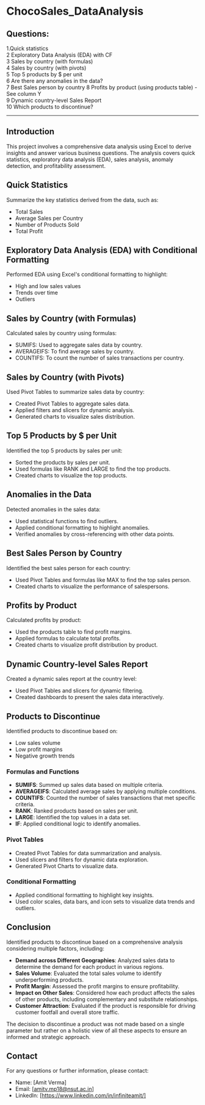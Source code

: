 # ChocoSales_DataAnalysis <br>

## Questions: <br>

1.Quick statistics <br>
2
Exploratory Data Analysis (EDA) with CF <br>
3
Sales by country (with formulas) <br>
4
Sales by country (with pivots) <br>
5
Top 5 products by $ per unit  <br>
6
Are there any anomalies in the data? <br>
7
Best Sales person by country
8
Profits by product (using products table) - See column Y  <br>
9
Dynamic country-level Sales Report <br>
10
Which products to discontinue?  <br>



******************************************************************************

## Introduction

This project involves a comprehensive data analysis using Excel to derive insights and answer various business questions. The analysis covers quick statistics, exploratory data analysis (EDA), sales analysis, anomaly detection, and profitability assessment.

## Quick Statistics

Summarize the key statistics derived from the data, such as:

- Total Sales
- Average Sales per Country
- Number of Products Sold
- Total Profit

## Exploratory Data Analysis (EDA) with Conditional Formatting

Performed EDA using Excel's conditional formatting to highlight:

- High and low sales values
- Trends over time
- Outliers

## Sales by Country (with Formulas)

Calculated sales by country using formulas:

- SUMIFS: Used to aggregate sales data by country.
- AVERAGEIFS: To find average sales by country.
- COUNTIFS: To count the number of sales transactions per country.

## Sales by Country (with Pivots)

Used Pivot Tables to summarize sales data by country:

- Created Pivot Tables to aggregate sales data.
- Applied filters and slicers for dynamic analysis.
- Generated charts to visualize sales distribution.

## Top 5 Products by $ per Unit

Identified the top 5 products by sales per unit:

- Sorted the products by sales per unit.
- Used formulas like RANK and LARGE to find the top products.
- Created charts to visualize the top products.

## Anomalies in the Data

Detected anomalies in the sales data:

- Used statistical functions to find outliers.
- Applied conditional formatting to highlight anomalies.
- Verified anomalies by cross-referencing with other data points.

## Best Sales Person by Country

Identified the best sales person for each country:

- Used Pivot Tables and formulas like MAX to find the top sales person.
- Created charts to visualize the performance of salespersons.

## Profits by Product

Calculated profits by product:

- Used the products table to find profit margins.
- Applied formulas to calculate total profits.
- Created charts to visualize profit distribution by product.

## Dynamic Country-level Sales Report

Created a dynamic sales report at the country level:

- Used Pivot Tables and slicers for dynamic filtering.
- Created dashboards to present the sales data interactively.

## Products to Discontinue

Identified products to discontinue based on:

- Low sales volume
- Low profit margins
- Negative growth trends


### Formulas and Functions

- **SUMIFS**: Summed up sales data based on multiple criteria.
- **AVERAGEIFS**: Calculated average sales by applying multiple conditions.
- **COUNTIFS**: Counted the number of sales transactions that met specific criteria.
- **RANK**: Ranked products based on sales per unit.
- **LARGE**: Identified the top values in a data set.
- **IF**: Applied conditional logic to identify anomalies.

### Pivot Tables

- Created Pivot Tables for data summarization and analysis.
- Used slicers and filters for dynamic data exploration.
- Generated Pivot Charts to visualize data.

### Conditional Formatting

- Applied conditional formatting to highlight key insights.
- Used color scales, data bars, and icon sets to visualize data trends and outliers.

## Conclusion

Identified products to discontinue based on a comprehensive analysis considering multiple factors, including:

- **Demand across Different Geographies**: Analyzed sales data to determine the demand for each product in various regions.
- **Sales Volume**: Evaluated the total sales volume to identify underperforming products.
- **Profit Margin**: Assessed the profit margins to ensure profitability.
- **Impact on Other Sales**: Considered how each product affects the sales of other products, including complementary and substitute relationships.
- **Customer Attraction**: Evaluated if the product is responsible for driving customer footfall and overall store traffic.

The decision to discontinue a product was not made based on a single parameter but rather on a holistic view of all these aspects to ensure an informed and strategic approach.

## Contact

For any questions or further information, please contact:

- Name: [Amit Verma]
- Email: [amitv.mp18@nsut.ac.in]
- LinkedIn: [https://www.linkedin.com/in/infiniteamit/]
